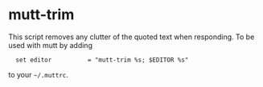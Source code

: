 # mutt-trim

This script removes any clutter of the quoted text when responding.
To be used with mutt by adding

```
  set editor          = "mutt-trim %s; $EDITOR %s"
```

to your `~/.muttrc`.

